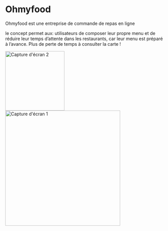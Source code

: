 # Ohmyfood
Ohmyfood est une entreprise de commande de repas en ligne



le concept permet aux:
utilisateurs de composer leur propre menu et de réduire leur temps d’attente dans les
restaurants, car leur menu est préparé à l’avance. Plus de perte de temps à consulter la
carte !

<div>
  
  <img width="187" alt="Capture d'écran 2" src="https://github.com/meriemno/ohmyfood/assets/148343288/01ec7eaf-51f7-496b-9db9-c5690ba71c29">
  
  <img width="363" alt="Capture d'écran 1" src="https://github.com/meriemno/ohmyfood/assets/148343288/28277209-6e33-4f31-8f7c-6d453a4ed763">
</div>


